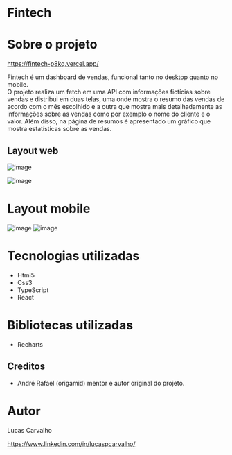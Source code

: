 # Fintech

# Sobre o projeto

https://fintech-p8kq.vercel.app/

Fintech é um dashboard de vendas, funcional tanto no desktop quanto no mobile. <br>
O projeto realiza um fetch em uma API com informações fictícias sobre vendas e distribui em duas telas, uma onde mostra o resumo das vendas de acordo com o mês escolhido e a outra que mostra mais detalhadamente as informações sobre as vendas como por exemplo o nome do cliente e o valor. 
Além disso, na página de resumos é apresentado um gráfico que mostra estatísticas sobre as vendas.

## Layout web

![image](https://github.com/user-attachments/assets/865390b9-9cf7-40c3-9af8-e2f4fb9b3472)

![image](https://github.com/user-attachments/assets/a0de5210-5466-43ff-9db7-8d0ffcd1aee0)

# Layout mobile

![image](https://github.com/user-attachments/assets/f1df0696-e8fd-4ab1-877e-7ce5f9c27c1b) ![image](https://github.com/user-attachments/assets/16b34af0-ed4d-4600-ad44-f64380bc1d45)

# Tecnologias utilizadas
  - Html5
  - Css3
  - TypeScript
  - React

# Bibliotecas utilizadas
 - Recharts

## Creditos
  - André Rafael (origamid) mentor e autor original do projeto.

 # Autor

Lucas Carvalho

https://www.linkedin.com/in/lucaspcarvalho/
